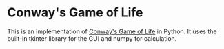 # Conway's Game of Life

This is an implementation of [Conway's Game of Life](https://en.wikipedia.org/wiki/Conway's_Game_of_Life) in Python.
It uses the built-in tkinter library for the GUI and numpy for calculation.